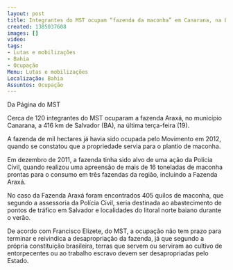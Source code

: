 ```yaml
---
layout: post
title: Integrantes do MST ocupam “fazenda da maconha” em Canarana, na Bahia
created: 1385037608
images: []
video: 
tags:
- Lutas e mobilizações
- Bahia
- Ocupação
Menu: Lutas e mobilizações
Localização: Bahia
Assuntos: Ocupação
---
```



Da Página do MST  

Cerca de 120 integrantes do MST ocuparam a fazenda Araxá, no município Canarana, a 416 km de Salvador (BA), na última terça-feira (19).    

A fazenda de mil hectares já havia sido ocupada pelo Movimento em 2012, quando se constatou que a propriedade servia para o plantio de maconha.  

Em dezembro de 2011, a fazenda tinha sido alvo de uma ação da Polícia Civil, quando realizou uma apreensão de mais de 16 toneladas de maconha prontas para o consumo em três fazendas da região, incluindo a Fazenda Araxá.  

No caso da Fazenda Araxá foram encontrados 405 quilos de maconha, que segundo a assessoria da Polícia Civil, seria destinada ao abastecimento de pontos de tráfico em Salvador e localidades do litoral norte baiano durante o verão.  

De acordo com Francisco Elizete, do MST, a ocupação não tem prazo para terminar e reivindica a desapropriação da fazenda, já que segundo a própria constituição brasileira, terras que servem ou serviram ao cultivo de entorpecentes ou ao trabalho escravo devem ser desapropriadas pelo Estado.
 
